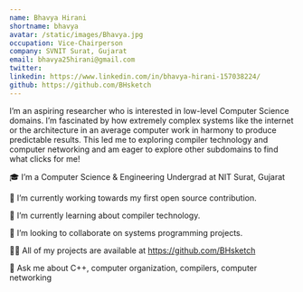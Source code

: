 ```yaml
---
name: Bhavya Hirani
shortname: bhavya
avatar: /static/images/Bhavya.jpg
occupation: Vice-Chairperson
company: SVNIT Surat, Gujarat
email: bhavya25hirani@gmail.com
twitter:
linkedin: https://www.linkedin.com/in/bhavya-hirani-157038224/
github: https://github.com/BHsketch
---
```


I’m an aspiring researcher who is interested in low-level Computer Science domains. I’m fascinated by how extremely complex systems like the internet or the architecture in an average computer work in harmony to produce predictable results. This led me to exploring compiler technology and computer networking and am eager to explore other subdomains to find what clicks for me!

🎓 I’m a Computer Science & Engineering Undergrad at NIT Surat, Gujarat

🔭 I’m currently working towards my first open source contribution.

🌱 I’m currently learning about compiler technology.

👯 I’m looking to collaborate on systems programming projects.

👨‍💻 All of my projects are available at https://github.com/BHsketch

💬 Ask me about C++, computer organization, compilers, computer networking
